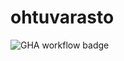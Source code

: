# ohtuvarasto

![GHA workflow badge](https://github.com/JuhoTurunen/ohtuvarasto/workflows/CI/badge.svg)
